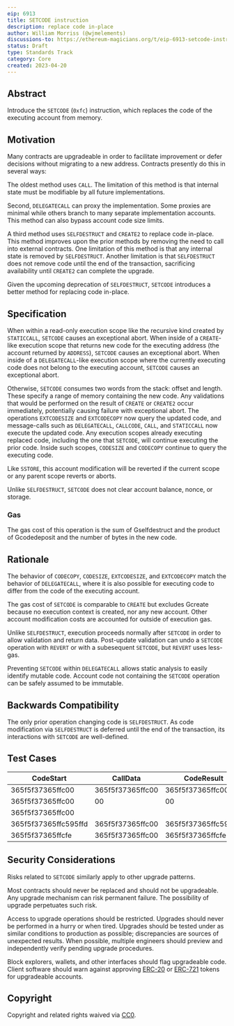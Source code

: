 ```yaml
---
eip: 6913
title: SETCODE instruction
description: replace code in-place
author: William Morriss (@wjmelements)
discussions-to: https://ethereum-magicians.org/t/eip-6913-setcode-instruction/13898
status: Draft
type: Standards Track
category: Core
created: 2023-04-20
---
```


## Abstract

Introduce the `SETCODE` (`0xfc`) instruction, which replaces the code of the executing account from memory.

## Motivation

Many contracts are upgradeable in order to facilitate improvement or defer decisions without migrating to a new address.
Contracts presently do this in several ways:

The oldest method uses `CALL`.
The limitation of this method is that internal state must be modifiable by all future implementations.

Second, `DELEGATECALL` can proxy the implementation.
Some proxies are minimal while others branch to many separate implementation accounts.
This method can also bypass account code size limits.

A third method uses `SELFDESTRUCT` and `CREATE2` to replace code in-place.
This method improves upon the prior methods by removing the need to call into external contracts.
One limitation of this method is that any internal state is removed by `SELFDESTRUCT`.
Another limitation is that `SELFDESTRUCT` does not remove code until the end of the transaction, sacrificing availability until `CREATE2` can complete the upgrade.

Given the upcoming deprecation of `SELFDESTRUCT`, `SETCODE` introduces a better method for replacing code in-place.

## Specification

When within a read-only execution scope like the recursive kind created by `STATICCALL`, `SETCODE` causes an exceptional abort.
When inside of a `CREATE`-like execution scope that returns new code for the executing address (the account returned by `ADDRESS`), `SETCODE` causes an exceptional abort.
When inside of a `DELEGATECALL`-like execution scope where the currently executing code does not belong to the executing account, `SETCODE` causes an exceptional abort.

Otherwise, `SETCODE` consumes two words from the stack: offset and length.
These specify a range of memory containing the new code.
Any validations that would be performed on the result of `CREATE` or `CREATE2` occur immediately, potentially causing failure with exceptional abort.
The operations `EXTCODESIZE` and `EXTCODECOPY` now query the updated code, and message-calls such as `DELEGATECALL`, `CALLCODE`, `CALL`, and `STATICCALL` now execute the updated code.
Any execution scopes already executing replaced code, including the one that `SETCODE`, will continue executing the prior code.
Inside such scopes, `CODESIZE` and `CODECOPY` continue to query the executing code.

Like `SSTORE`, this account modification will be reverted if the current scope or any parent scope reverts or aborts.

Unlike `SELFDESTRUCT`, `SETCODE` does not clear account balance, nonce, or storage.

### Gas

The gas cost of this operation is the sum of Gselfdestruct and the product of Gcodedeposit and the number of bytes in the new code.

## Rationale

The behavior of `CODECOPY`, `CODESIZE`, `EXTCODESIZE`, and `EXTCODECOPY` match the behavior of `DELEGATECALL`, where it is also possible for executing code to differ from the code of the executing account.

The gas cost of `SETCODE` is comparable to `CREATE` but excludes Gcreate because no execution context is created, nor any new account.
Other account modification costs are accounted for outside of execution gas.

Unlike `SELFDESTRUCT`, execution proceeds normally after `SETCODE` in order to allow validation and return data.
Post-update validation can undo a `SETCODE` operation with `REVERT` or with a subesequent `SETCODE`, but `REVERT` uses less-gas.

Preventing `SETCODE` within `DELEGATECALL` allows static analysis to easily identify mutable code.
Account code not containing the `SETCODE` operation can be safely assumed to be immutable.

## Backwards Compatibility

The only prior operation changing code is `SELFDESTRUCT`.
As code modification via `SELFDESTRUCT` is deferred until the end of the transaction, its interactions with `SETCODE` are well-defined.

## Test Cases

| CodeStart            | CallData         | CodeResult           | Gas  |
|----------------------|------------------|----------------------|------|
| 365f5f37365ffc00     | 365f5f37365ffc00 | 365f5f37365ffc00     | 6613 |
| 365f5f37365ffc00     | 00               | 00                   | 5213 |
| 365f5f37365ffc00     |                  |                      | 5013 |
| 365f5f37365ffc595ffd | 365f5f37365ffc00 | 365f5f37365ffc595ffd | 6617 |
| 365f5f37365ffcfe     | 365f5f37365ffc00 | 365f5f37365ffcfe     |  all |

## Security Considerations

Risks related to `SETCODE` similarly apply to other upgrade patterns.

Most contracts should never be replaced and should not be upgradeable.
Any upgrade mechanism can risk permanent failure.
The possibility of upgrade perpetuates such risk.

Access to upgrade operations should be restricted.
Upgrades should never be performed in a hurry or when tired.
Upgrades should be tested under as similar conditions to production as possible; discrepancies are sources of unexpected results.
When possible, multiple engineers should preview and independently verify pending upgrade procedures.

Block explorers, wallets, and other interfaces should flag upgradeable code.
Client software should warn against approving [ERC-20](./eip-20.md) or [ERC-721](./eip-721.md) tokens for upgradeable accounts.

## Copyright

Copyright and related rights waived via [CC0](../LICENSE.md).
